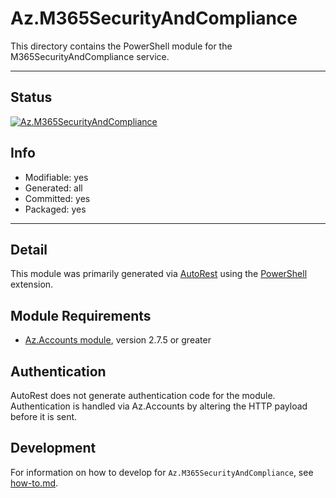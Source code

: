 <!-- region Generated -->
# Az.M365SecurityAndCompliance
This directory contains the PowerShell module for the M365SecurityAndCompliance service.

---
## Status
[![Az.M365SecurityAndCompliance](https://img.shields.io/powershellgallery/v/Az.M365SecurityAndCompliance.svg?style=flat-square&label=Az.M365SecurityAndCompliance "Az.M365SecurityAndCompliance")](https://www.powershellgallery.com/packages/Az.M365SecurityAndCompliance/)

## Info
- Modifiable: yes
- Generated: all
- Committed: yes
- Packaged: yes

---
## Detail
This module was primarily generated via [AutoRest](https://github.com/Azure/autorest) using the [PowerShell](https://github.com/Azure/autorest.powershell) extension.

## Module Requirements
- [Az.Accounts module](https://www.powershellgallery.com/packages/Az.Accounts/), version 2.7.5 or greater

## Authentication
AutoRest does not generate authentication code for the module. Authentication is handled via Az.Accounts by altering the HTTP payload before it is sent.

## Development
For information on how to develop for `Az.M365SecurityAndCompliance`, see [how-to.md](how-to.md).
<!-- endregion -->
